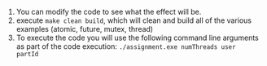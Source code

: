 1. You can modify the code to see what the effect will be.
2. execute ```make clean build```, which will clean and build all of the various examples (atomic, future, mutex, thread)
3. To execute the code you will use the following command line arguments as part of the code execution:
    ```./assignment.exe numThreads user partId```